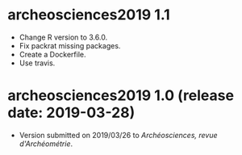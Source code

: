 # archeosciences2019 1.1

* Change R version to 3.6.0.
* Fix packrat missing packages.
* Create a Dockerfile.
* Use travis.

# archeosciences2019 1.0 (release date: 2019-03-28)

* Version submitted on 2019/03/26 to *Archéosciences, revue d'Archéométrie*.
